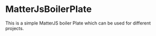 # MatterJsBoilerPlate
This is a simple MatterJS boiler Plate which can be used for different projects.
